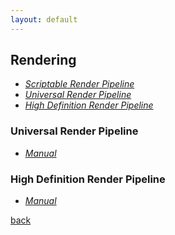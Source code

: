 ```yaml
---
layout: default
---
```


## Rendering

* _[Scriptable Render Pipeline](https://docs.unity3d.com/Manual/ScriptableRenderPipeline.html)_
* _[Universal Render Pipeline](https://unity.com/srp/universal-render-pipeline)_
* _[High Definition Render Pipeline](https://unity.com/srp/High-Definition-Render-Pipeline)_

### Universal Render Pipeline

* _[Manual](https://docs.unity3d.com/Packages/com.unity.render-pipelines.universal@10.2/manual/index.html)_

### High Definition Render Pipeline

* _[Manual](https://docs.unity3d.com/Packages/com.unity.render-pipelines.high-definition@10.2/manual/index.html)_

[back](../)
